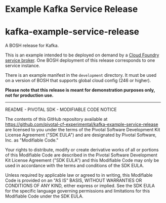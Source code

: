 # Example Kafka Service Release

# kafka-example-service-release

A BOSH release for Kafka.

This is an example intended to be deployed on demand by a [Cloud Foundry service broker](http://docs.pivotal.io/on-demand-service-broker).
One BOSH deployment of this release corresponds to one service instance.

There is an example manifest in the `development` directory. It must be used on
a version of BOSH that supports global cloud config (246 or higher).

**Please note that this release is meant for demonstration purposes only, not for production use.**

---

README - PIVOTAL SDK - MODIFIABLE CODE NOTICE 

The contents of this GitHub repository available at https://github.com/pivotal-cf-experimental/kafka-example-service-release are licensed to you 
under the terms of the Pivotal Software Development Kit License Agreement ("SDK EULA") 
and are designated by Pivotal Software, Inc. as "Modifiable Code."

Your rights to distribute, modify or create derivative works of all or portions of this 
Modifiable Code are described in the Pivotal Software Development Kit License Agreement 
("SDK EULA") and this Modifiable Code may only be used in accordance with the terms and
conditions of the SDK EULA.

Unless required by applicable law or agreed to in writing, this Modifiable Code is 
provided on an "AS IS" BASIS, WITHOUT WARRANTIES OR CONDITIONS OF ANY KIND, either 
express or implied. See the SDK EULA for the specific language governing permissions and
limitations for this Modifiable Code under the SDK EULA. 
